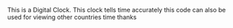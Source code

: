 This is a Digital Clock.
This clock tells time accurately 
this code can also be used for viewing other countries time
thanks
